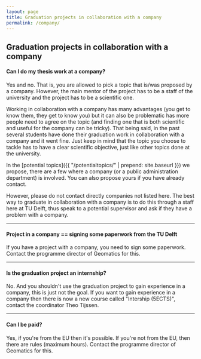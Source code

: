 ```yaml
---
layout: page
title: Graduation projects in collaboration with a company
permalink: /company/
---
```



## Graduation projects in collaboration with a company

#### Can I do my thesis work at a company?

Yes and no. That is, you are allowed to pick a topic that is/was proposed by a company.
However, the main mentor of the project has to be a staff of the university and the project has to be a scientific one.

Working in collaboration with a company has many advantages (you get to know them, they get to know you) but it can also be problematic has more people need to agree on the topic (and finding one that is both scientific and useful for the company can be tricky).
That being said, in the past several students have done their graduation work in collaboration with a company and it went fine.
Just keep in mind that the topic you choose to tackle has to have a clear scientific objective, just like other topics done at the university.

In the [potential topics]({{ "/potentialtopics/" | prepend: site.baseurl }}) we propose, there are a few where a company (or a public administration department) is involved.
You can also propose yours if you have already contact.

However, please do not contact directly companies not listed here.
The best way to graduate in collaboration with a company is to do this through a staff here at TU Delft, thus speak to a potential supervisor and ask if they have a problem with a company.

- - -

#### Project in a company == signing some paperwork from the TU Delft

If you have a project with a company, you need to sign some paperwork. 
Contact the programme director of Geomatics for this.

- - -

#### Is the graduation project an internship?

No. 
And you shouldn't use the graduation project to gain experience in a company, this is just not the goal. 
If you want to gain experience in a company then there is now a new course called "Intership (5ECTS)", contact the coordinator Theo Tijssen.

- - - 

#### Can I be paid?

Yes, if you're from the EU then it's possible.
If you're not from the EU, then there are rules (maximum hours).
Contact the programme director of Geomatics for this.